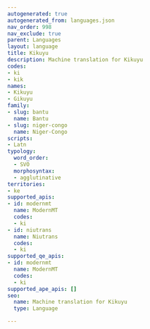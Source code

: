 ```yaml
---
autogenerated: true
autogenerated_from: languages.json
nav_order: 998
nav_exclude: true
parent: Languages
layout: language
title: Kikuyu
description: Machine translation for Kikuyu
codes:
- ki
- kik
names:
- Kikuyu
- Gikuyu
family:
- slug: bantu
  name: Bantu
- slug: niger-congo
  name: Niger-Congo
scripts:
- Latn
typology:
  word_order:
  - SVO
  morphosyntax:
  - agglutinative
territories:
- ke
supported_apis:
- id: modernmt
  name: ModernMT
  codes:
  - ki
- id: niutrans
  name: Niutrans
  codes:
  - ki
supported_qe_apis:
- id: modernmt
  name: ModernMT
  codes:
  - ki
supported_ape_apis: []
seo:
  name: Machine translation for Kikuyu
  type: Language

---
```


